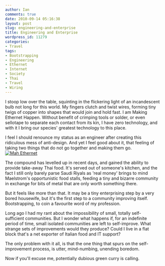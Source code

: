```yaml
---
author: Ian
comments: true
date: 2010-09-14 05:16:38
layout: post
slug: engineering-and-enterprise
title: Engineering and Enterprise
wordpress_id: 11279
categories:
- Travel
tags:
- Bootstrapping
- Engineering
- Ethernet
- Internet
- Society
- Thai
- Travel
- Wiring
---
```


I stoop low over the table, squinting in the flickering light of an incandescent bulb not long for this world.  My fingers clutch and twist wires, forming tiny twigs of copper into shapes that would join and hold fast.  I am Making Ethernet Happen.  Without benefit of crimping tools or solder, or even sellotape to separate each contact from its kin, I have zero technology, and with it I bring our species' greatest technology to this place.

I feel I should renounce my status as an engineer after creating this ridiculous mess of anti-design.  And yet I feel good about it, that feeling of taking two things that do not go together and making them go.
[![Mah Ethernet](http://files.ianrenton.com/sites/blog/2010/09/1284308753366-300x300.jpg)](http://files.ianrenton.com/sites/blog/2010/09/1284308753366.jpg)

The compound has levelled up in recent days, and gained the ability to provide take-away Thai food.  It's served out of someone's kitchen, and the fact I still only barely parse Saudi Riyals as 'real money' brings to mind Maelstrom's opportunistic food stalls, feeding a tiny and bizarre community in exchange for bits of metal that are only worth something there.

But it feels like more than that.  It may be a tiny enterprising step by a very bored housewife, but it's the first step to a community improving itself.  Bootstrapping, to coin a favourite word of my profession.

Long ago I had my rant about the impossibility of small, totally self-sufficient communities.  But I wonder what happens if, for an indefinite period of time, small isolated communities are left to self-improve.  What strange sets of improvements would they produce?  Could I live in a flat block that's a net exporter of Italian food and IT support?

The only problem with it all, is that the one thing that spurs on the self-improvement process, is utter, mind-numbing, unending boredom.

Now if you'll excuse me, potentially dubious green curry is calling.
